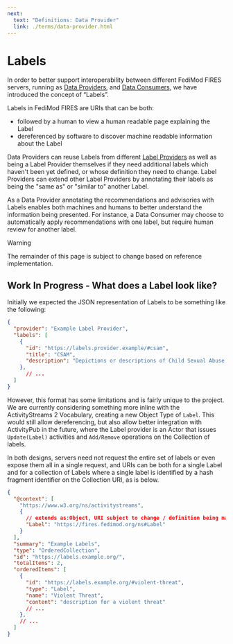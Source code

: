 ```yaml
---
next:
  text: "Definitions: Data Provider"
  link: ./terms/data-provider.html
---
```


# Labels

In order to better support interoperability between different FediMod FIRES servers, running as [Data Providers](./terms/data-provider.md), and [Data Consumers](./terms/data-consumer.md), we have introduced the concept of “Labels”.

Labels in FediMod FIRES are URIs that can be both:
- followed by a human to view a human readable page explaining the Label
- dereferenced by software to discover machine readable information about the Label

Data Providers can reuse Labels from different [Label Providers](./terms/label-provider.md) as well as being a Label Provider themselves if they need additional labels which haven't been yet defined, or whose definition they need to change. Label Providers can extend other Label Providers by annotating their labels as being the "same as" or "similar to" another Label.

As a Data Provider annotating the recommendations and advisories with Labels enables both machines and humans to better understand the information being presented. For instance, a Data Consumer may choose to automatically apply recommendations with one label, but require human review for another label.

> [!WARNING]
> The remainder of this page is subject to change based on reference implementation.

## Work In Progress - What does a Label look like?

Initially we expected the JSON representation of Labels to be something like the following:

```json
{
  "provider": "Example Label Provider",
  "labels": [
  	{
  	  "id": "https://labels.provider.example/#csam",
      "title": "CSAM",
      "description": "Depictions or descriptions of Child Sexual Abuse Material"
    },
	  // ...
  ]
}
```

However, this format has some limitations and is fairly unique to the project. We are currently considering something more inline with the ActivityStreams 2 Vocabulary, creating a new Object Type of `Label`. This would still allow dereferencing, but also allow better integration with ActivityPub in the future, where the Label provider is an Actor that issues `Update(Label)` activities and `Add/Remove` operations on the Collection of labels.

In both designs, servers need not request the entire set of labels or even expose them all in a single request, and URIs can be both for a single Label and for a collection of Labels where a single label is identified by a hash fragment identifier on the Collection URI, as is below.

```json
{
  "@context": [
    "https://www.w3.org/ns/activitystreams",
    {
      // extends as:Object, URI subject to change / definition being managed via a FEP defining a Label.
      "Label": "https://fires.fedimod.org/ns#Label"
    }
  ],
  "summary": "Example Labels",
  "type": "OrderedCollection",
  "id": "https://labels.example.org/",
  "totalItems": 2,
  "orderedItems": [
    {
      "id": "https://labels.example.org/#violent-threat",
      "type": "Label",
      "name": "Violent Threat",
      "content": "description for a violent threat"
      // ...
    },
    // ...
  ]
}
```
